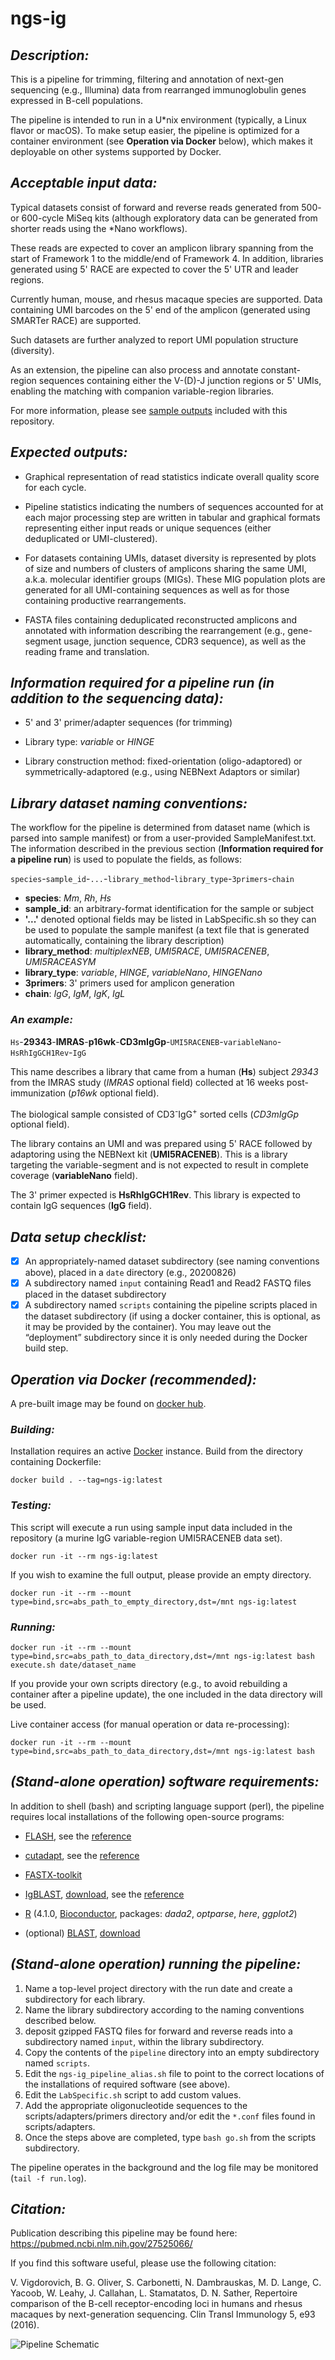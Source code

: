 # ngs-ig

## _Description:_

This is a pipeline for trimming, filtering and annotation of next-gen sequencing (e.g., Illumina) data from rearranged immunoglobulin genes expressed in B-cell populations.

The pipeline is intended to run in a U\*nix environment (typically, a Linux flavor or macOS). To make setup easier, the pipeline is optimized for a container environment (see **Operation via Docker** below), which makes it deployable on other systems supported by Docker.

## _Acceptable input data:_

Typical datasets consist of forward and reverse reads generated from 500- or 600-cycle MiSeq kits (although exploratory data can be generated from shorter reads using the \*Nano workflows).

These reads are expected to cover an amplicon library spanning from the start of Framework 1 to the middle/end of Framework 4.
In addition, libraries generated using 5' RACE are expected to cover the 5' UTR and leader regions.

Currently human, mouse, and rhesus macaque species are supported.
Data containing UMI barcodes on the 5' end of the amplicon (generated using SMARTer RACE) are supported.

Such datasets are further analyzed to report UMI population structure (diversity).

As an extension, the pipeline can also process and annotate constant-region sequences containing either the V-(D)-J junction regions or 5' UMIs, enabling the matching with companion variable-region libraries.

For more information, please see [sample outputs](./deployment/data/sample_output) included with this repository.

## _Expected outputs:_

-   Graphical representation of read statistics indicate overall quality score for each cycle.

-   Pipeline statistics indicating the numbers of sequences accounted for at each major processing step are written in tabular and graphical formats representing either input reads or unique sequences (either deduplicated or UMI-clustered).

-   For datasets containing UMIs, dataset diversity is represented by plots of size and numbers of clusters of amplicons sharing the same UMI, a.k.a. molecular identifier groups (MIGs). These MIG population plots are generated for all UMI-containing sequences as well as for those containing productive rearrangements.

-   FASTA files containing deduplicated reconstructed amplicons and annotated with information describing the rearrangement (e.g., gene-segment usage, junction sequence, CDR3 sequence), as well as the reading frame and translation.

## _Information required for a pipeline run (in addition to the sequencing data):_

-   5' and 3' primer/adapter sequences (for trimming)

-   Library type: _variable_ or _HINGE_

-   Library construction method: fixed-orientation (oligo-adaptored) or symmetrically-adaptored (e.g., using NEBNext Adaptors or similar)

## _Library dataset naming conventions:_

The workflow for the pipeline is determined from dataset name (which is parsed into sample manifest) or from a user-provided SampleManifest.txt. The information described in the previous section (**Information required for a pipeline run**) is used to populate the fields, as follows:

`species`-`sample_id`-`...`-`library_method`-`library_type`-`3primers`-`chain`

-   **species**: _Mm_, _Rh_, _Hs_
-   **sample_id**: an arbitrary-format identification for the sample or subject
-   **'...'** denoted optional fields may be listed in LabSpecific.sh so they can be used to populate the sample manifest (a text file that is generated automatically, containing the library description)
-   **library_method**: _multiplexNEB_, _UMI5RACE_, _UMI5RACENEB_, _UMI5RACEASYM_
-   **library_type**: _variable_, _HINGE_, _variableNano_, _HINGENano_
-   **3primers**: 3' primers used for amplicon generation
-   **chain**: _IgG_, _IgM_, _IgK_, _IgL_

### _An example:_

`Hs`-**29343**-**IMRAS**-**p16wk**-**CD3mIgGp**-`UMI5RACENEB`-`variableNano`-`HsRhIgGCH1Rev`-`IgG`

This name describes a library that came from a human (__Hs__) subject _29343_ from the IMRAS study (_IMRAS_ optional field) collected at 16 weeks post-immunization (_p16wk_ optional field).

The biological sample consisted of CD3<sup>-</sup>IgG<sup>+</sup> sorted cells (_CD3mIgGp_ optional field).

The library contains an UMI and was prepared using 5' RACE followed by adaptoring using the NEBNext kit (__UMI5RACENEB__). This is a library targeting the variable-segment and is not expected to result in complete coverage (__variableNano__ field).

The 3' primer expected is __HsRhIgGCH1Rev__. This library is expected to contain IgG sequences (__IgG__ field).

## _Data setup checklist:_

- [x] An appropriately-named dataset subdirectory (see naming conventions above), placed in a `date` directory (e.g., 20200826)
- [x] A subdirectory named `input` containing Read1 and Read2 FASTQ files placed in the dataset subdirectory
- [x] A subdirectory named `scripts` containing the pipeline scripts placed in the dataset subdirectory (if using a docker container, this is optional, as it may be provided by the container). You may leave out the “deployment” subdirectory since it is only needed during the Docker build step.

## _Operation via Docker (recommended):_

A pre-built image may be found on [docker hub](https://hub.docker.com/r/vladimirvig/ngs-ig).

### _Building:_

Installation requires an active [Docker](https://www.docker.com/) instance.
Build from the directory containing Dockerfile:

    docker build . --tag=ngs-ig:latest

### _Testing:_

This script will execute a run using sample input data included in the repository (a murine IgG variable-region UMI5RACENEB data set).

    docker run -it --rm ngs-ig:latest

If you wish to examine the full output, please provide an empty directory.

    docker run -it --rm --mount type=bind,src=abs_path_to_empty_directory,dst=/mnt ngs-ig:latest

### _Running:_

    docker run -it --rm --mount type=bind,src=abs_path_to_data_directory,dst=/mnt ngs-ig:latest bash execute.sh date/dataset_name

If you provide your own scripts directory (e.g., to avoid rebuilding a container after a pipeline update), the one included in the data directory will be used.

Live container access (for manual operation or data re-processing):

    docker run -it --rm --mount type=bind,src=abs_path_to_data_directory,dst=/mnt ngs-ig:latest bash

## _(Stand-alone operation) software requirements:_

In addition to shell (bash) and scripting language support (perl), the pipeline requires local installations of the following open-source programs:

-   [FLASH](http://ccb.jhu.edu/software/FLASH/), see the [reference](http://www.ncbi.nlm.nih.gov/pubmed/21903629)

-   [cutadapt](https://cutadapt.readthedocs.io/en/stable/), see the [reference](<http://journal.embnet.org/index.php/embnetjournal/article/view/200>)

-   [FASTX-toolkit](http://hannonlab.cshl.edu/fastx_toolkit/index.html)

-   [IgBLAST](https://ncbi.github.io/igblast/), [download](ftp://ftp.ncbi.nih.gov/blast/executables/igblast/release/), see the [reference](http://www.ncbi.nlm.nih.gov/pubmed/23671333)

-   [R](https://www.r-project.org/) (4.1.0, [Bioconductor](https://www.bioconductor.org/), packages: _dada2_, _optparse_, _here_, _ggplot2_)

-   (optional) [BLAST](https://blast.ncbi.nlm.nih.gov/Blast.cgi?PAGE_TYPE=BlastDocs&DOC_TYPE=Download), [download](https://ftp.ncbi.nih.gov/blast/executables/)

## _(Stand-alone operation) running the pipeline:_

1.  Name a top-level project directory with the run date and create a subdirectory for each library.
2.  Name the library subdirectory according to the naming conventions described below.
3.  deposit gzipped FASTQ files for forward and reverse reads into a subdirectory named `input`, within the library subdirectory.
4.  Copy the contents of the `pipeline` directory into an empty subdirectory named `scripts`.
5.  Edit the `ngs-ig_pipeline_alias.sh` file to point to the correct locations of the installations of required software (see above).
6.  Edit the `LabSpecific.sh` script to add custom values.
7.  Add the appropriate oligonucleotide sequences to the scripts/adapters/primers directory and/or edit the `*.conf` files found in scripts/adapters.
8.  Once the steps above are completed, type `bash go.sh` from the scripts subdirectory.

The pipeline operates in the background and the log file may be monitored (`tail -f run.log`).

## _Citation:_

Publication describing this pipeline may be found here: <https://pubmed.ncbi.nlm.nih.gov/27525066/>

If you find this software useful, please use the following citation:

V. Vigdorovich, B. G. Oliver, S. Carbonetti, N. Dambrauskas, M. D. Lange, C. Yacoob, W. Leahy, J. Callahan, L. Stamatatos, D. N. Sather, Repertoire comparison of the B-cell receptor-encoding loci in humans and rhesus macaques by next-generation sequencing. Clin Transl Immunology 5, e93 (2016).

![Pipeline Schematic](./deployment/assets/dataflow_schematic_whitebg_small.png)
